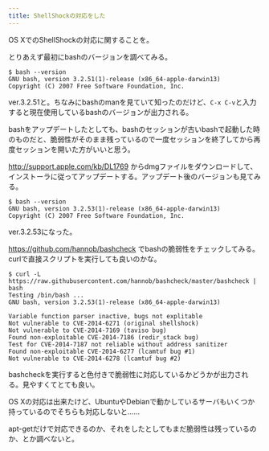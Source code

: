 ```yaml
---
title: ShellShockの対応をした
---
```

OS XでのShellShockの対応に関することを。

とりあえず最初にbashのバージョンを調べてみる。

```console
$ bash --version
GNU bash, version 3.2.51(1)-release (x86_64-apple-darwin13)
Copyright (C) 2007 Free Software Foundation, Inc.
```

ver.3.2.51と。ちなみにbashのmanを見ていて知ったのだけど、`C-x C-v`と入力すると現在使用しているbashのバージョンが出力される。

bashをアップデートしたとしても、bashのセッションが古いbashで起動した時のものだと、脆弱性がそのまま残っているので一度セッションを終了してから再度セッションを開いた方がいいと思う。

http://support.apple.com/kb/DL1769 からdmgファイルをダウンロードして、インストーラに従ってアップデートする。アップデート後のバージョンも見てみる。

```console
$ bash --version
GNU bash, version 3.2.53(1)-release (x86_64-apple-darwin13)
Copyright (C) 2007 Free Software Foundation, Inc.
```

ver.3.2.53になった。

https://github.com/hannob/bashcheck でbashの脆弱性をチェックしてみる。curlで直接スクリプトを実行しても良いのかな。

```console
$ curl -L https://raw.githubusercontent.com/hannob/bashcheck/master/bashcheck | bash
Testing /bin/bash ...
GNU bash, version 3.2.53(1)-release (x86_64-apple-darwin13)

Variable function parser inactive, bugs not explitable
Not vulnerable to CVE-2014-6271 (original shellshock)
Not vulnerable to CVE-2014-7169 (taviso bug)
Found non-exploitable CVE-2014-7186 (redir_stack bug)
Test for CVE-2014-7187 not reliable without address sanitizer
Found non-exploitable CVE-2014-6277 (lcamtuf bug #1)
Not vulnerable to CVE-2014-6278 (lcamtuf bug #2)
```

bashcheckを実行すると色付きで脆弱性に対応しているかどうかが出力される。見やすくてとても良い。

OS Xの対応は出来たけど、UbuntuやDebianで動かしているサーバもいくつか持っているのでそちらも対応しないと……

apt-getだけで対応できるのか、それをしたとしてもまだ脆弱性は残っているのか、とか調べないと。
